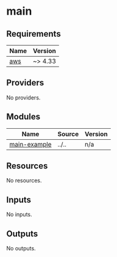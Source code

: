 # main

<!-- BEGINNING OF PRE-COMMIT-TERRAFORM DOCS HOOK -->
## Requirements

| Name | Version |
|------|---------|
| <a name="requirement_aws"></a> [aws](#requirement\_aws) | ~> 4.33 |

## Providers

No providers.

## Modules

| Name | Source | Version |
|------|--------|---------|
| <a name="module_main-example"></a> [main-example](#module\_main-example) | ../.. | n/a |

## Resources

No resources.

## Inputs

No inputs.

## Outputs

No outputs.
<!-- END OF PRE-COMMIT-TERRAFORM DOCS HOOK -->
